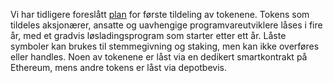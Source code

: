 Vi har tidligere foreslått [plan](https://medium.com/starkware/part-3-starknet-token-design-5cc17af066c6) for første tildeling av tokenene. Tokens som tildeles aksjonærer, ansatte og uavhengige programvareutviklere låses i fire år, med et gradvis løsladingsprogram som starter etter ett år. Låste symboler kan brukes til stemmegivning og staking, men kan ikke overføres eller handles. Noen av tokenene er låst via en dedikert smartkontrakt på Ethereum, mens andre tokens er låst via depotbevis.